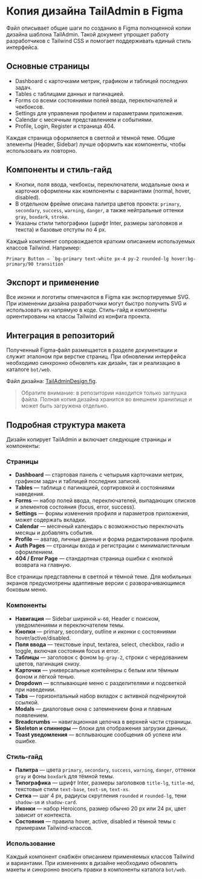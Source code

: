 <!-- Назначение файла: рекомендации по созданию копии дизайна TailAdmin в Figma -->
# Копия дизайна TailAdmin в Figma

Файл описывает общие шаги по созданию в Figma полноценной копии дизайна шаблона TailAdmin. Такой документ упрощает работу разработчиков с Tailwind CSS и помогает поддерживать единый стиль интерфейса.

## Основные страницы
- Dashboard с карточками метрик, графиком и таблицей последних задач.
- Tables c таблицами данных и пагинацией.
- Forms со всеми состояниями полей ввода, переключателей и чекбоксов.
- Settings для управления профилем и параметрами приложения.
- Calendar с месячным представлением и событиями.
- Profile, Login, Register и страница 404.

Каждая страница оформляется в светлой и тёмной теме. Общие элементы (Header, Sidebar) лучше оформить как компоненты, чтобы использовать их повторно.

## Компоненты и стиль-гайд
- Кнопки, поля ввода, чекбоксы, переключатели, модальные окна и карточки оформлены как компоненты с вариантами (normal, hover, disabled).
- В отдельном фрейме описана палитра цветов проекта: `primary`, `secondary`, `success`, `warning`, `danger`, а также нейтральные оттенки `gray`, `boxdark`, `stroke`.
- Указаны стили типографики (шрифт Inter, размеры заголовков и текста) и базовые отступы по 4 px.

Каждый компонент сопровождается кратким описанием используемых классов Tailwind. Например:
```
Primary Button — `bg-primary text-white px-4 py-2 rounded-lg hover:bg-primary/90 transition`
```

## Экспорт и применение
Все иконки и логотипы отмечаются в Figma как экспортируемые SVG. При изменении дизайна разработчики могут быстро получить SVG и использовать их напрямую в коде. Стиль-гайд и компоненты ориентированы на классы Tailwind из конфига проекта.

## Интеграция в репозиторий
Полученный Figma‑файл размещается в разделе документации и служит эталоном при верстке страниц. При обновлении интерфейса необходимо синхронно обновлять как дизайн, так и реализацию в каталоге `bot/web`.

Файл дизайна: [TailAdminDesign.fig](TailAdminDesign.fig).

> Обратите внимание: в репозитории находится только заглушка файла. Полная копия дизайна хранится во внешнем хранилище и может быть загружена отдельно.

## Подробная структура макета
Дизайн копирует TailAdmin и включает следующие страницы и компоненты:

### Страницы
- **Dashboard** — стартовая панель с четырьмя карточками метрик, графиком задач и таблицей последних записей.
- **Tables** — таблица с пагинацией, сортировкой и состояниями наведения.
- **Forms** — набор полей ввода, переключателей, выпадающих списков и элементов состояния (focus, error, success).
- **Settings** — формы изменения профиля и параметров приложения, может содержать вкладки.
- **Calendar** — месячный календарь с возможностью переключать месяцы и добавлять события.
- **Profile** — аватар, личные данные и форма редактирования профиля.
- **Auth Pages** — страницы входа и регистрации с минималистичным оформлением.
- **404 / Error Page** — стандартная страница ошибки с кнопкой возврата на главную.

Все страницы представлены в светлой и тёмной теме. Для мобильных экранов предусмотрены адаптивные версии с разворачивающимся боковым меню.

### Компоненты
- **Навигация** — Sidebar шириной `w-60`, Header с поиском, уведомлениями и переключателем темы.
- **Кнопки** — primary, secondary, outline и иконки с состояниями hover/active/disabled.
- **Поля ввода** — текстовые input, textarea, select, checkbox, radio и toggle, включая состояния focus и error.
- **Таблицы** — заголовок с фоном `bg-gray-2`, строки с чередованием цветов, пагинация снизу.
- **Карточки** — универсальные контейнеры с белым или тёмным фоном и лёгкой тенью.
- **Dropdown** — всплывающие меню с разделителями и подсветкой при наведении.
- **Tabs** — горизонтальный набор вкладок с активной подчёркнутой ссылкой.
- **Modals** — диалоговые окна с затемнением фона и плавным появлением.
- **Breadcrumbs** — навигационная цепочка в верхней части страницы.
- **Skeleton и спиннеры** — блоки для отображения загрузки данных.
- **Toast уведомления** — всплывающие сообщения об успехе или ошибке.

### Стиль-гайд
- **Палитра** — цвета `primary`, `secondary`, `success`, `warning`, `danger`, оттенки `gray` и фоны `boxdark` для тёмной темы.
- **Типографика** — шрифт Inter, размеры заголовков `title-lg`, `title-md`, текстовые стили `text-base`, `text-sm`, `text-xs`.
- **Сетка** — шаг 4 px, радиусы скругления `rounded` и `rounded-lg`, тени `shadow-sm` и `shadow-card`.
- **Иконки** — набор Heroicons, размер обычно 20 px или 24 px, цвет зависит от контекста.
- **Состояния** — правила hover, active, disabled и тёмной темы с примерами Tailwind-классов.

### Использование
Каждый компонент снабжён описанием применяемых классов Tailwind и вариантами. При изменениях в дизайне необходимо обновлять макеты и синхронно вносить правки в компоненты каталога `bot/web`.

